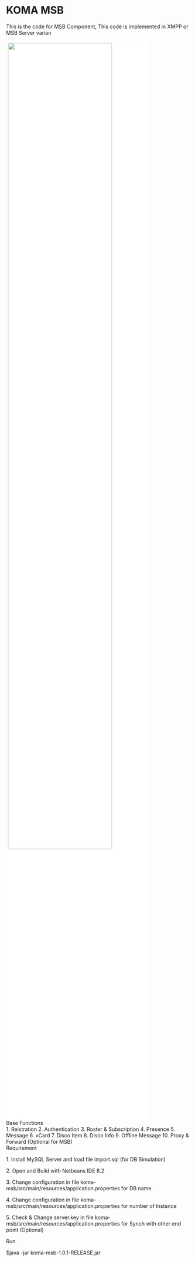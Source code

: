 <div class="pagehead">
  <h1>KOMA MSB</h1>
  <p>This is the code for MSB Component, This code is implemented in XMPP or MSB Server varian</p>
</div>
<div class="box-shadow-medium p-3">
<img style="padding:5px;background-color: #fff;border-radius: 5px;" src="https://user-images.githubusercontent.com/15040338/87261252-d5169700-c4df-11ea-8b65-a8a40024242b.JPG" width="75%">
</div>
<div class="Subhead">
  <div class="Subhead-heading">Base Functions</div>
  <span>1. Reistration</span>
  <span>2. Authentication</span>
  <span>3. Roster & Subscription</span>
  <span>4. Presence</span>
  <span>5. Message</span>
  <span>6. vCard</span>
  <span>7. Disco Item</span>
  <span>8. Disco Info</span>
  <span>9. Offline Message</span>
  <span>10. Proxy & Forward (Optional for MSB)</span>
</div>
<div class="Subhead">
  <div class="Subhead-heading">Requirement</div>
  <p>1. Install MySQL Server and load file import.sql (for DB Simulation)</p>
  <p>2. Open and Build with Netbeans IDE 8.2</p>
  <p>3. Change configuration in file koma-msb/src/main/resources/application.properties for DB name</p>
  <p>4. Change configuration in file koma-msb/src/main/resources/application.properties for number of Instance</p>
  <p>5. Check & Change server.key in file koma-msb/src/main/resources/application.properties for Synch with other end point (Optional)</p>
</div>
<div class="Subhead">
  <div class="Subhead-heading">Run</div>
  <p>$java -jar koma-msb-1.0.1-RELEASE.jar<p>
</div>
